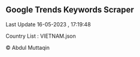 

## Google Trends Keywords Scraper 
 
Last Update 16-05-2023 , 17:19:48

Country List :
VIETNAM.json



© Abdul Muttaqin 
